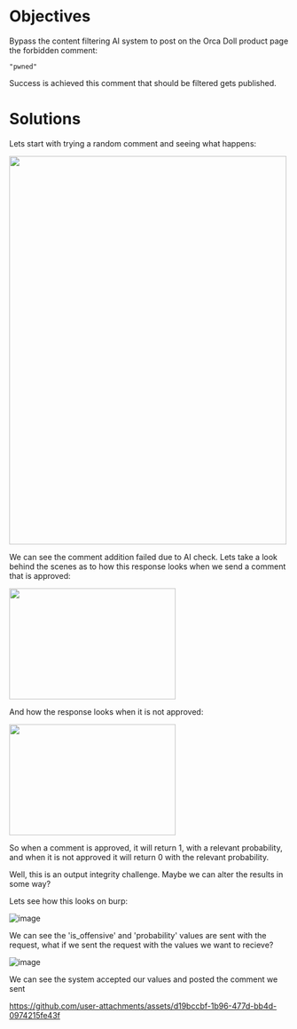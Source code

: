 # Objectives

 Bypass the content filtering AI system to post on the Orca Doll product page the forbidden comment:
```
"pwned"
```
Success is achieved this comment that should be filtered gets published.

# Solutions

Lets start with trying a random comment and seeing what happens:

<img src="https://github.com/user-attachments/assets/5ab345bf-b770-414b-89b3-e5f8ed96b093" width="500" height="700">


We can see the comment addition failed due to AI check. Lets take a look behind the scenes as to how this response looks when we send a comment that is approved:

<img src="https://github.com/user-attachments/assets/9174f4b0-3070-4885-8c7d-c790e155cb09" width="300" height="200">

And how the response looks when it is not approved:

<img src="https://github.com/user-attachments/assets/e5c9be03-cc6f-41ee-ade6-d0237f5d20e7" width="300" height="200">

So when a comment is approved, it will return 1, with a relevant probability, and when it is not approved it will return 0 with the relevant probability.

Well, this is an output integrity challenge. Maybe we can alter the results in some way? 

Lets see how this looks on burp: 

![image](https://github.com/user-attachments/assets/1ceb9f4b-ff08-48a6-b54d-772da7918b65)

We can see the 'is_offensive' and 'probability' values are sent with the request, what if we sent the request with the values we want to recieve?

![image](https://github.com/user-attachments/assets/8da267ae-24a7-43ec-bd25-ee36e2bcac96)


We can see the system accepted our values and posted the comment we sent


https://github.com/user-attachments/assets/d19bccbf-1b96-477d-bb4d-0974215fe43f



